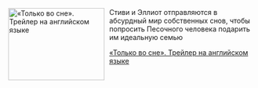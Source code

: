 <!--2025-06-21 08:00:54-->
<div class="yb">
  <div class="rss kino_kino"><a href="https://www.kino-teatr.ru/video/50488/" title="«Только во сне». Трейлер на английском языке"><img src="https://www.kino-teatr.ru/video/8/8/50488/poster.jpg" width="196" height="147" align="left" hspace="5" style="margin: 0px 10px 0px 5px" alt="«Только во сне». Трейлер на английском языке"/></a>Стиви и Эллиот отправляются в абсурдный мир собственных снов, чтобы попросить Песочного человека подарить им идеальную семью <p class="titl"><a href="https://www.kino-teatr.ru/video/50488/">«Только во сне». Трейлер на английском языке</a></p></div>
</div>
